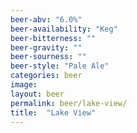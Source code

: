 ```yaml
---
beer-abv: "6.0%"
beer-availability: "Keg"
beer-bitterness: ""
beer-gravity: ""
beer-sourness: ""
beer-style: "Pale Ale"
categories: beer
image: 
layout: beer
permalink: beer/lake-view/
title:  "Lake View"
---
```

